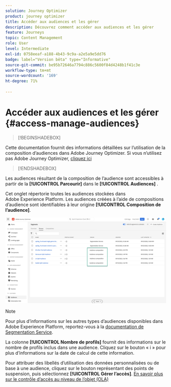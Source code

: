 ```yaml
---
solution: Journey Optimizer
product: journey optimizer
title: Accéder aux audiences et les gérer
description: Découvrez comment accéder aux audiences et les gérer
feature: Journeys
topic: Content Management
role: User
level: Intermediate
exl-id: 0758eeaf-a188-4b43-9c9a-a2e5a9e5dd76
badge: label="Version bêta" type="Informative"
source-git-commit: be95b72646a7794c886c5600f84d4248b1f41c3e
workflow-type: tm+mt
source-wordcount: '169'
ht-degree: 71%

---
```


# Accéder aux audiences et les gérer {#access-manage-audiences}

>[!BEGINSHADEBOX]

Cette documentation fournit des informations détaillées sur l’utilisation de la composition d’audiences dans Adobe Journey Optimizer. Si vous n’utilisez pas Adobe Journey Optimizer, [cliquez ici](https://experienceleague.adobe.com/docs/experience-platform/segmentation/ui/audience-composition.html)

>[!ENDSHADEBOX]

Les audiences résultant de la composition de l’audience sont accessibles à partir de la **[!UICONTROL Parcourir]** dans le **[!UICONTROL Audiences]** .

Cet onglet répertorie toutes les audiences stockées dans Adobe Experience Platform. Les audiences créées à l’aide de compositions d’audience sont identifiables à leur origine **[!UICONTROL Composition de l’audience]**.

![](assets/audiences-list.png)

>[!NOTE]
>
>Pour plus d’informations sur les autres types d’audiences disponibles dans Adobe Experience Platform, reportez-vous à la [documentation de Segmentation Service](https://experienceleague.adobe.com/docs/experience-platform/segmentation/ui/overview.html?lang=fr).

La colonne **[!UICONTROL Nombre de profils]** fournit des informations sur le nombre de profils inclus dans une audience. Cliquez sur le bouton « i » pour plus d’informations sur la date de calcul de cette information.

Pour attribuer des libellés d’utilisation des données personnalisées ou de base à une audience, cliquez sur le bouton représentant des points de suspension, puis sélectionnez **[!UICONTROL Gérer l’accès]**. [En savoir plus sur le contrôle d’accès au niveau de l’objet (OLA)](../administration/object-based-access.md)

<!--
-edit an audience?
-->
